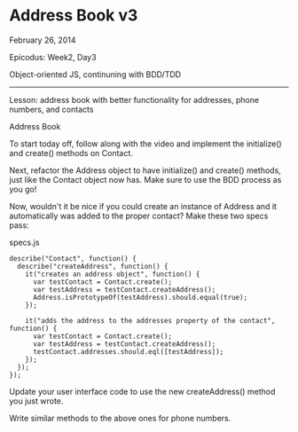 Address Book v3
================

February 26, 2014

Epicodus: Week2, Day3

Object-oriented JS, continuning with BDD/TDD

*******************
Lesson: address book with better functionality for addresses, phone numbers, and contacts

Address Book

To start today off, follow along with the video and implement the initialize() and create() methods on Contact.

Next, refactor the Address object to have initialize() and create() methods, just like the Contact object now has. Make sure to use the BDD process as you go!

Now, wouldn't it be nice if you could create an instance of Address and it automatically was added to the proper contact? Make these two specs pass:

specs.js

    describe("Contact", function() {
      describe("createAddress", function() {
        it("creates an address object", function() {
          var testContact = Contact.create();
          var testAddress = testContact.createAddress();
          Address.isPrototypeOf(testAddress).should.equal(true);
        });
    
        it("adds the address to the addresses property of the contact", function() {
          var testContact = Contact.create();
          var testAddress = testContact.createAddress();
          testContact.addresses.should.eql([testAddress]);
        });
      });
    });

Update your user interface code to use the new createAddress() method you just wrote.

Write similar methods to the above ones for phone numbers.

